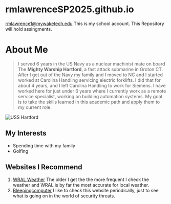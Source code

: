 # rmlawrenceSP2025.github.io
rmlawrence1@mywaketech.edu
This is my school account. 
This Repository will hold assingments.
# About Me 

> I served 6 years in the US Navy as a nuclear machinist mate
 on board The **Mighty Warship Hartford**, a fast attack submarine 
 in Groton CT. After I got out of the Navy my family and I
 moved to NC and I started worked at Carolina Handling
 servicing electric forklifts. I did that for about 4 years,
 and I left Carolina Handling to work for Siemens.
 I have worked here for just under 6 years where I currently 
 work as a remote service specialist, working on building 
 automation systems. My goal is to take the skills learned 
 in this academic path and apply them to my current role.

![USS Hartford](https://upload.wikimedia.org/wikipedia/commons/6/67/USS_Hartford_%28SSN_768%29_Naval_Academy.jpg)



## My Interests 
 * Spending time with my family
 * Golfing

## Websites I Recommend
 1. [WRAL Weather](https://www.wral.com/weather/) The older I get the
 the more frequent I check the weather and WRAL is by far the most 
 accurate for local weather.  
 2. [Bleepingcomputer](https://www.bleepingcomputer.com/) I like to
 check this website periodically, just to see what is going on in the 
 world of security threats. 